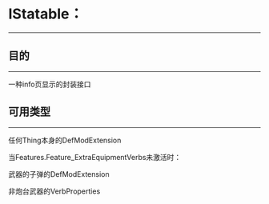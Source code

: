 # IStatable：
***
## 目的
***
  一种info页显示的封装接口
## 可用类型
***
  任何Thing本身的DefModExtension

  当Features.Feature_ExtraEquipmentVerbs未激活时：

  武器的子弹的DefModExtension

  非炮台武器的VerbProperties

